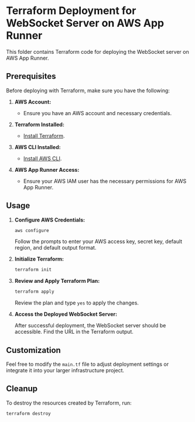 # Terraform Deployment for WebSocket Server on AWS App Runner

This folder contains Terraform code for deploying the WebSocket server on AWS App Runner.

## Prerequisites

Before deploying with Terraform, make sure you have the following:

1. **AWS Account:**
    - Ensure you have an AWS account and necessary credentials.

2. **Terraform Installed:**
    - [Install Terraform](https://learn.hashicorp.com/tutorials/terraform/install-cli).

3. **AWS CLI Installed:**
    - [Install AWS CLI](https://docs.aws.amazon.com/cli/latest/userguide/cli-configure-files.html).

4. **AWS App Runner Access:**
    - Ensure your AWS IAM user has the necessary permissions for AWS App Runner.

## Usage

1. **Configure AWS Credentials:**

    ```bash
    aws configure
    ```

    Follow the prompts to enter your AWS access key, secret key, default region, and default output format.

2. **Initialize Terraform:**

    ```bash
    terraform init
    ```

3. **Review and Apply Terraform Plan:**

    ```bash
    terraform apply
    ```

    Review the plan and type `yes` to apply the changes.

4. **Access the Deployed WebSocket Server:**

    After successful deployment, the WebSocket server should be accessible. Find the URL in the Terraform output.

## Customization

Feel free to modify the `main.tf` file to adjust deployment settings or integrate it into your larger infrastructure project.

## Cleanup

To destroy the resources created by Terraform, run:

```bash
terraform destroy
